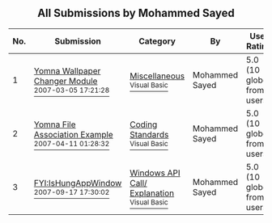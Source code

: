 ﻿<div align="center">

## All Submissions by Mohammed Sayed

</div>

No.  | Submission | Category | By   | User Rating
---- | ---------- | -------- | ---- | -----------
1 | [Yomna Wallpaper Changer Module<br /><sup>2007-03-05 17:21:28</sup>](https://github.com/Planet-Source-Code/mohammed-sayed-yomna-wallpaper-changer-module__1-68057) | [Miscellaneous<br /><sup>Visual Basic</sup>](../ByCategory/miscellaneous__1-1.md) | Mohammed Sayed | 5.0 (10 globes from 2 users)
2 | [Yomna File Association Example<br /><sup>2007-04-11 01:28:32</sup>](https://github.com/Planet-Source-Code/mohammed-sayed-yomna-file-association-example__1-68330) | [Coding Standards<br /><sup>Visual Basic</sup>](../ByCategory/coding-standards__1-43.md) | Mohammed Sayed | 5.0 (10 globes from 2 users)
3 | [FYI:IsHungAppWindow<br /><sup>2007-09-17 17:30:02</sup>](https://github.com/Planet-Source-Code/mohammed-sayed-fyi-ishungappwindow__1-69346) | [Windows API Call/ Explanation<br /><sup>Visual Basic</sup>](../ByCategory/windows-api-call-explanation__1-39.md) | Mohammed Sayed | 5.0 (10 globes from 2 users)
